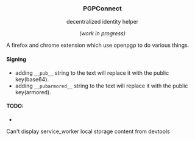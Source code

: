 <h3 align="center">PGPConnect</h3>
<p align="center">decentralized identity helper</p>
<p align="center"><i>(work in progress)</i></p>

A firefox and chrome extension which use openpgp to do various things.

#### Signing
  - adding `__pub__` string to the text will replace it with the public key(base64).
  - adding `__pubarmored__` string to the text will replace it with the public key(armored).

#### TODO:
  - 

Can't display service_worker local storage content from devtools
